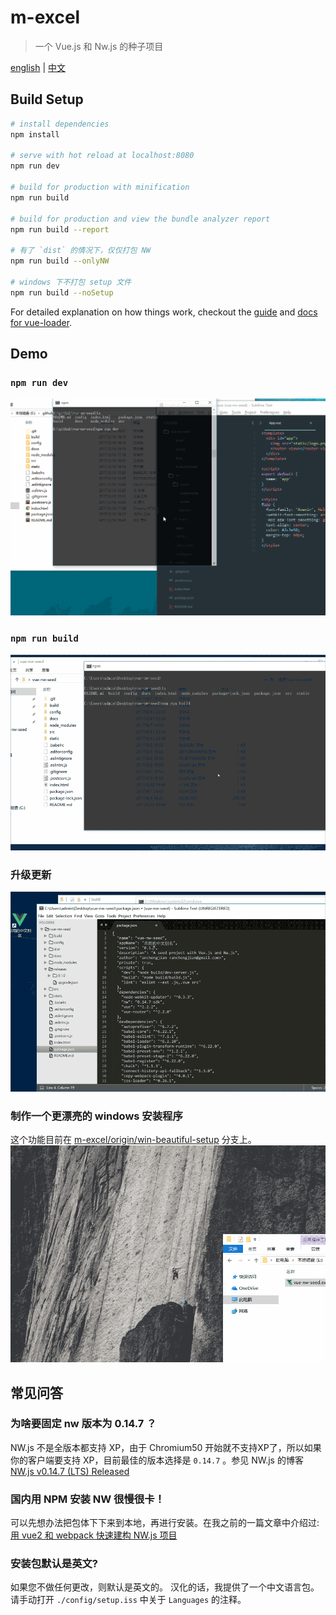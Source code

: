 # m-excel

> 一个 Vue.js 和 Nw.js 的种子项目

[english](/README.md) | [中文](/docs/README_ZH.md)

## Build Setup

``` bash
# install dependencies
npm install

# serve with hot reload at localhost:8080
npm run dev

# build for production with minification
npm run build

# build for production and view the bundle analyzer report
npm run build --report

# 有了 `dist` 的情况下，仅仅打包 NW
npm run build --onlyNW

# windows 下不打包 setup 文件
npm run build --noSetup
```

For detailed explanation on how things work, checkout the [guide](http://vuejs-templates.github.io/webpack/) and [docs for vue-loader](http://vuejs.github.io/vue-loader).

## Demo
### `npm run dev`
![dev](/docs/assets/dev.gif)

### `npm run build`
![build](/docs/assets/build.gif)

### 升级更新
![update](/docs/assets/upgrade.gif)

### 制作一个更漂亮的 windows 安装程序
这个功能目前在 [m-excel/origin/win-beautiful-setup](https://github.com/anchengjian/m-excel/tree/win-beautiful-setup) 分支上。
![win-setup](/docs/assets/win-setup.gif)

## 常见问答
### 为啥要固定 nw 版本为 0.14.7 ？
NW.js 不是全版本都支持 XP，由于 Chromium50 开始就不支持XP了，所以如果你的客户端要支持 XP，目前最佳的版本选择是 `0.14.7` 。参见 NW.js 的博客 [NW.js v0.14.7 (LTS) Released](https://nwjs.io/blog/v0.14.7/)
### 国内用 NPM 安装 NW 很慢很卡！
可以先想办法把包体下下来到本地，再进行安装。在我之前的一篇文章中介绍过: [用 vue2 和 webpack 快速建构 NW.js 项目](https://github.com/anchengjian/anchengjian.github.io/blob/master/posts/2017/vuejs-webpack-nwjs.md)

### 安装包默认是英文?
如果您不做任何更改，则默认是英文的。
汉化的话，我提供了一个中文语言包。请手动打开 `./config/setup.iss` 中关于 `Languages` 的注释。
